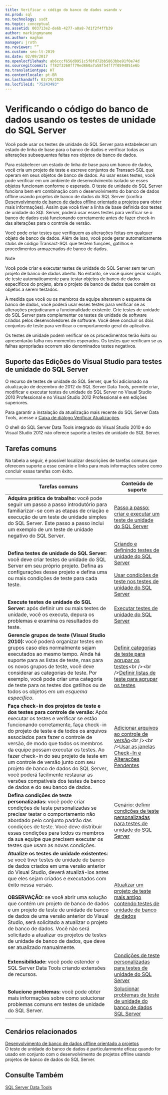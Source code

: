 ```yaml
---
title: Verificar o código do banco de dados usando v
ms.prod: sql
ms.technology: ssdt
ms.topic: conceptual
ms.assetid: 003713e2-de6b-4277-a0a8-7d1f2f4ffb39
author: markingmyname
ms.author: maghan
manager: jroth
ms.reviewer: “”
ms.custom: seo-lt-2019
ms.date: 02/09/2017
ms.openlocfilehash: ab6cccf656d0951c5f8fd72bb5863bbe91f0e74d
ms.sourcegitcommit: ff82f3260ff79ed860a7a58f54ff7f0594851e6b
ms.translationtype: HT
ms.contentlocale: pt-BR
ms.lasthandoff: 03/29/2020
ms.locfileid: "75243493"
---
```

# <a name="verifying-database-code-by-using-sql-server-unit-tests"></a>Verificando o código do banco de dados usando os testes de unidade do SQL Server

Você pode usar os testes de unidade do SQL Server para estabelecer um estado de linha de base para o banco de dados e verificar todas as alterações subsequentes feitas nos objetos de banco de dados.  
  
Para estabelecer um estado de linha de base para um banco de dados, você cria um projeto de teste e escreve conjuntos de Transact\-SQL que operam em seus objetos de banco de dados. Ao usar esses testes, você pode verificar em um ambiente de desenvolvimento isolado se esses objetos funcionam conforme o esperado. O teste de unidade do SQL Server funciona bem em combinação com o desenvolvimento do banco de dados offline usando projetos de banco de dados do SQL Server (confira [Desenvolvimento de banco de dados offline orientado a projetos](../ssdt/project-oriented-offline-database-development.md) para obter mais informações). Assim que você tiver a linha de base definida dos testes de unidade do SQL Server, poderá usar esses testes para verificar se o banco de dados está funcionando corretamente antes de fazer check-in das alterações para o controle de versão.  
  
Você pode criar testes que verifiquem as alterações feitas em qualquer objeto de banco de dados. Além de isso, você pode gerar automaticamente stubs de código Transact\-SQL que testem funções, gatilhos e procedimentos armazenados de banco de dados.  
  
> [!NOTE]  
> Você pode criar e executar testes de unidade do SQL Server sem ter um projeto de banco de dados aberto. No entanto, se você quiser gerar scripts de teste automaticamente para testar objetos de banco de dados específicos do projeto, abra o projeto de banco de dados que contém os objetos a serem testados.  
  
À medida que você ou os membros da equipe alterarem o esquema de banco de dados, você poderá usar esses testes para verificar se as alterações prejudicaram a funcionalidade existente. Crie testes de unidade do SQL Server para complementar os testes de unidade de software criados pelos desenvolvedores de software. Você deve concluir os dois conjuntos de teste para verificar o comportamento geral do aplicativo.  
  
Os testes de unidade podem verificar se os procedimentos terão êxito ou apresentarão falha nos momentos esperados. Os testes que verificam se as falhas apropriadas ocorrem são denominados testes negativos.  
  
## <a name="visual-studio-editions-support-for-sql-server-unit-tests"></a>Suporte das Edições do Visual Studio para testes de unidade do SQL Server  
O recurso de testes de unidade do SQL Server, que foi adicionado na atualização de dezembro de 2012 do SQL Server Data Tools, permite criar, modificar e executar testes de unidade do SQL Server no Visual Studio 2010 Professional e no Visual Studio 2012 Professional e em edições superiores.  
  
Para garantir a instalação da atualização mais recente do SQL Server Data Tools, acesse a [Caixa de diálogo Verificar Atualizações](../ssdt/check-for-updates-dialog-box.md).  
  
O shell do SQL Server Data Tools integrado do Visual Studio 2010 e do Visual Studio 2012 não oferece suporte a testes de unidade do SQL Server.  
  
## <a name="common-tasks"></a>Tarefas comuns  
Na tabela a seguir, é possível localizar descrições de tarefas comuns que oferecem suporte a esse cenário e links para mais informações sobre como concluir essas tarefas com êxito.  
  
|Tarefas comuns|Conteúdo de suporte|  
|----------------|----------------------|  
|**Adquira prática de trabalho:** você pode seguir um passo a passo introdutório para familiarizar-se com as etapas de criação e execução de um teste de unidade simples do SQL Server. Este passo a passo inclui um exemplo de um teste de unidade negativo do SQL Server.|[Passo a passo: criar e executar um teste de unidade do SQL Server](../ssdt/walkthrough-creating-and-running-a-sql-server-unit-test.md)|  
|**Defina testes de unidade do SQL Server:** você deve criar testes de unidade do SQL Server em seu próprio projeto. Defina as configurações desse projeto e defina uma ou mais condições de teste para cada teste.|[Criando e definindo testes de unidade do SQL Server](../ssdt/creating-and-defining-sql-server-unit-tests.md)<br /><br />[Usar condições de teste nos testes de unidade do SQL Server](../ssdt/using-test-conditions-in-sql-server-unit-tests.md)|  
|**Execute testes de unidade do SQL Server:** após definir um ou mais testes de unidade, você os executa, depura os problemas e examina os resultados do teste.|[Executar testes de unidade do SQL Server](../ssdt/running-sql-server-unit-tests.md)|  
|**Gerencie grupos de teste (Visual Studio 2010):** você poderá organizar testes em grupos caso eles normalmente sejam executados ao mesmo tempo. Ainda há suporte para as listas de teste, mas para os novos grupos de teste, você deve considerar as categorias de teste. Por exemplo, você pode criar uma categoria de teste para os testes dos gatilhos ou de todos os objetos em um *esquema específico*.|[Definir categorias de teste para agrupar os testes](https://msdn.microsoft.com/library/dd286595(VS.100).aspx)<br /><br />[Definir listas de teste para agrupar os testes](https://msdn.microsoft.com/library/dd286584(VS.100).aspx)|  
|**Faça check-in dos projetos de teste e dos testes para controle de versão:** Após executar os testes e verificar se estão funcionando corretamente, faça check-in do projeto de teste e de todos os arquivos associados para fazer o controle de versão, de modo que todos os membros da equipe possam executar os testes. Ao fazer check-in do seu projeto de teste em um controle de versão junto com seu projeto de banco de dados do SQL Server, você poderá facilmente restaurar as versões compatíveis dos testes de banco de dados e do seu banco de dados.|[Adicionar arquivos ao controle de versão](https://msdn.microsoft.com/library/ms181374(VS.100).aspx)<br /><br />[Usar as janelas Check-In e Alterações Pendentes](https://msdn.microsoft.com/library/ms245462(VS.100).aspx)|  
|**Defina condições de teste personalizadas:** você pode criar condições de teste personalizadas se precisar testar o comportamento não abordado pelo conjunto padrão das condições de teste. Você deve distribuir essas condições para todos os membros da sua equipe que precisem executar os testes que usam as novas condições.|[Cenário: definir condições de teste personalizadas para testes de unidade do SQL Server](https://msdn.microsoft.com/library/dd193282(VS.100).aspx)|  
|**Atualize os testes de unidade existentes:** se você tiver testes de unidade de banco de dados criados em uma versão anterior do Visual Studio, deverá atualizá-los antes que eles sejam criados e executados com êxito nessa versão.<br /><br />**OBSERVAÇÃO:** se você abrir uma solução que contém um projeto de banco de dados e um projeto de teste de unidade de banco de dados de uma versão anterior do Visual Studio, será solicitado a atualizar o projeto de banco de dados. Você não será solicitado a atualizar os projetos de testes de unidade de banco de dados, que deve ser atualizado manualmente.|[Atualizar um projeto de teste mais antigo contendo testes de unidade de banco de dados](../ssdt/upgrade-an-older-test-project-containing-database-unit-tests.md)|  
|**Extensibilidade:** você pode estender o SQL Server Data Tools criando extensões de recursos.|[Condições de teste personalizadas para testes de unidade do SQL Server](../ssdt/custom-test-conditions-for-sql-server-unit-tests.md)|  
|**Solucione problemas:** você pode obter mais informações sobre como solucionar problemas comuns em testes de unidade do SQL Server.|[Solucionar problemas de teste de unidade do banco de dados SQL Server](../ssdt/troubleshooting-sql-server-database-unit-testing-issues.md)|  
  
## <a name="related-scenarios"></a>Cenários relacionados  
[Desenvolvimento de banco de dados offline orientado a projetos](../ssdt/project-oriented-offline-database-development.md)  
O teste de unidade do banco de dados é particularmente eficaz quando for usado em conjunto com o desenvolvimento de projetos offline usando projetos de banco de dados do SQL Server.  
  
## <a name="see-also"></a>Consulte Também  
[SQL Server Data Tools](../ssdt/sql-server-data-tools.md)  
  

